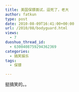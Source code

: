 ```yaml
---
title: 美国保镖面试，逗死了，老大
author: fatkun
type: post
date: 2010-08-09T16:41:00+00:00
url: /2010/08/bodyguard.html
views:
  - 7
duoshuo_thread_id:
  - 6300408759294362369
categories:
  - 搞笑娱乐
tags:
  - 保镖

---
```

挺搞笑的。。